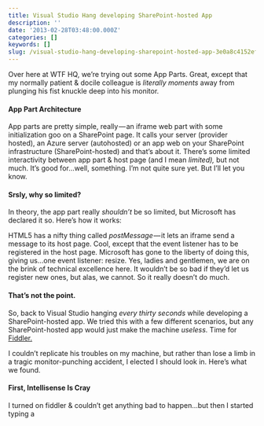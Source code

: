 ```yaml
---
title: Visual Studio Hang developing SharePoint-hosted App
description: ''
date: '2013-02-28T03:48:00.000Z'
categories: []
keywords: []
slug: /visual-studio-hang-developing-sharepoint-hosted-app-3e0a8c4152ef
---
```


Over here at WTF HQ, we’re trying out some App Parts. Great, except that my normally patient & docile colleague is _literally moments_ away from plunging his fist knuckle deep into his monitor.

#### App Part Architecture

App parts are pretty simple, really — an iframe web part with some initialization goo on a SharePoint page. It calls your server (provider hosted), an Azure server (autohosted) or an app web on your SharePoint infrastructure (SharePoint-hosted) and that’s about it. There’s some limited interactivity between app part & host page (and I mean _limited),_ but not much. It’s good for…well, something. I’m not quite sure yet. But I’ll let you know.

#### Srsly, why so limited?

In theory, the app part really _shouldn’t_ be so limited, but Microsoft has declared it so. Here’s how it works:

HTML5 has a nifty thing called _postMessage_ — it lets an iframe send a message to its host page. Cool, except that the event listener has to be registered in the host page. Microsoft has gone to the liberty of doing this, giving us…one event listener: resize. Yes, ladies and gentlemen, we are on the brink of technical excellence here. It wouldn’t be so bad if they’d let us register new ones, but alas, we cannot. So it really doesn’t do much.

#### That’s not the point.

So, back to Visual Studio hanging _every thirty seconds_ while developing a SharePoint-hosted app. We tried this with a few different scenarios, but any SharePoint-hosted app would just make the machine _useless._ Time for [Fiddler.](http://fiddler2.com/)

I couldn’t replicate his troubles on my machine, but rather than lose a limb in a tragic monitor-punching accident, I elected I should look in. Here’s what we found.

#### First, Intellisense Is Cray

I turned on fiddler & couldn’t get anything bad to happen…but then I started typing a <script> tag and this happened:

Cool, huh? Not really. Especially since a good portion of those files _don’t even exist._ But that’s not what was causing the full-blown UI hangs…

#### HTTP & HTTPS Script Tags

Writing in Office 365 is interesting, because you’re always bouncing back and forth between HTTP & HTTPS — HTTP on the public site, HTTPS on the private site _and_ when authenticated to the public site. Because of this, we use protocol-free script tags from CDNs. Like this one:

<scriptsrc=”//ajax.aspnetcdn.com/ajax/4.0/1/MicrosoftAjax.js”type=”text/javascript”>script>

Note there’s no ‘http’ or ‘https’ listed — this way, the browser will use whatever protocol you’re currently connected on. This really _is_ cool and incredibly useful.

#### WebDAV

That is, of course, until you factor in WebDAV, that old creaky protocol for fetching files over the web. Some deeper inspection of our previous <script> tag Fiddler explosion above gave us some insight into what was going on — not only was Visual Studio trying HTTP, it was trying WebDAV, sending OPTIONS requests to the ASP.net CDN:

The fact that we’ve all been happily coding along in MVC for months/years without this ever happening leads me to believe it has something to do with the SharePoint project type, perhaps the fact that so many files _are_ available over WebDAV with SharePoint.

#### Solution? There really isn’t one.

a) Develop to a local SharePoint server, at least then the latency won’t be too annoying.

b) Swap out http(s) with some server-side variables

c) just use one or the other for debugging…but remember to change before publish!